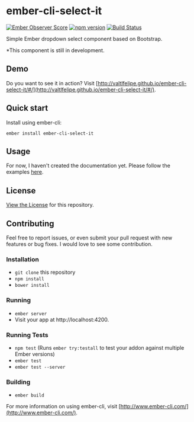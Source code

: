 # ember-cli-select-it 
[![Ember Observer Score](https://emberobserver.com/badges/ember-cli-select-it.svg)](https://emberobserver.com/addons/ember-cli-select-it)
[![npm version](https://badge.fury.io/js/ember-cli-select-it.svg)](http://badge.fury.io/js/ember-cli-select-it)
[![Build Status](https://travis-ci.org/valtlfelipe/ember-cli-select-it.svg?branch=master)](https://travis-ci.org/valtlfelipe/ember-cli-select-it)

Simple Ember dropdown select component based on Bootstrap.

*This component is still in development.

## Demo
Do you want to see it in action? Visit [http://valtlfelipe.github.io/ember-cli-select-it/#/](http://valtlfelipe.github.io/ember-cli-select-it/#/).

## Quick start

Install using ember-cli:

```
ember install ember-cli-select-it
```

## Usage

For now, I haven't created the documentation yet. Please follow the examples [here](http://valtlfelipe.github.io/ember-cli-select-it/#/examples).


## License

[View the License](https://github.com/valtlfelipe/ember-cli-select-it/blob/master/LICENSE.md) for this repository.

## Contributing
Feel free to report issues, or even submit your pull request with new features or bug fixes. I would love to see some contribution.

### Installation

* `git clone` this repository
* `npm install`
* `bower install`

### Running

* `ember server`
* Visit your app at http://localhost:4200.

### Running Tests

* `npm test` (Runs `ember try:testall` to test your addon against multiple Ember versions)
* `ember test`
* `ember test --server`

### Building

* `ember build`

For more information on using ember-cli, visit [http://www.ember-cli.com/](http://www.ember-cli.com/).
